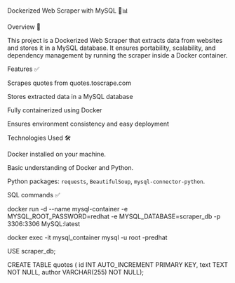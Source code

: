 Dockerized Web Scraper with MySQL 🐳📊

Overview 🚀

This project is a Dockerized Web Scraper that extracts data from websites and stores it in a MySQL database. It ensures portability, scalability, and dependency management by running the scraper inside a Docker container.

Features ✅

Scrapes quotes from quotes.toscrape.com

Stores extracted data in a MySQL database

Fully containerized using Docker

Ensures environment consistency and easy deployment

Technologies Used 🛠️

Docker installed on your machine.

Basic understanding of Docker and Python.

Python packages: `requests`, `BeautifulSoup`, `mysql-connector-python`.


SQL commands ✅

docker run -d --name mysql-container -e MYSQL_ROOT_PASSWORD=redhat -e MYSQL_DATABASE=scraper_db -p 3306:3306 MySQL:latest 

docker exec -it mysql_container mysql -u root -predhat

USE scraper_db;

CREATE TABLE quotes ( id INT AUTO_INCREMENT PRIMARY KEY, text TEXT NOT NULL, author VARCHAR(255) NOT NULL);

